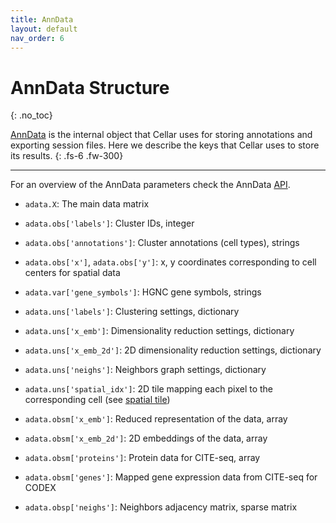 ```yaml
---
title: AnnData
layout: default
nav_order: 6
---
```


# AnnData Structure
{: .no_toc}

[AnnData](https://anndata.readthedocs.io/en/latest/) is the internal object
that Cellar uses for storing annotations and exporting session files.
Here we describe the keys that Cellar uses to store its results.
{: .fs-6 .fw-300}

---

For an overview of the AnnData parameters check the AnnData
[API](https://anndata.readthedocs.io/en/latest/generated/anndata.AnnData.html).

* `adata.X`: The main data matrix

* `adata.obs['labels']`: Cluster IDs, integer
* `adata.obs['annotations']`: Cluster annotations (cell types), strings
* `adata.obs['x']`, `adata.obs['y']`: x, y coordinates corresponding to cell centers for spatial data

* `adata.var['gene_symbols']`: HGNC gene symbols, strings

* `adata.uns['labels']`: Clustering settings, dictionary
* `adata.uns['x_emb']`: Dimensionality reduction settings, dictionary
* `adata.uns['x_emb_2d']`: 2D dimensionality reduction settings, dictionary
* `adata.uns['neighs']`: Neighbors graph settings, dictionary
* `adata.uns['spatial_idx']`: 2D tile mapping each pixel to the corresponding cell (see [spatial tile](ui-components/spatial/tile))

* `adata.obsm['x_emb']`: Reduced representation of the data, array
* `adata.obsm['x_emb_2d']`: 2D embeddings of the data, array
* `adata.obsm['proteins']`: Protein data for CITE-seq, array
* `adata.obsm['genes']`: Mapped gene expression data from CITE-seq for CODEX

* `adata.obsp['neighs']`: Neighbors adjacency matrix, sparse matrix
